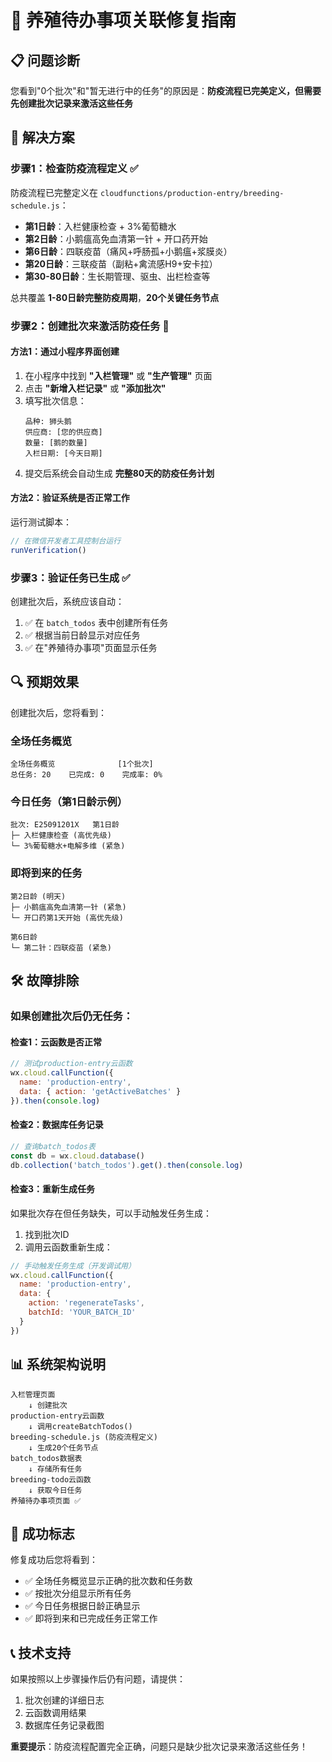 # 🔧 养殖待办事项关联修复指南

## 📋 问题诊断

您看到"0个批次"和"暂无进行中的任务"的原因是：**防疫流程已完美定义，但需要先创建批次记录来激活这些任务**

## 🎯 解决方案

### 步骤1：检查防疫流程定义 ✅ 
防疫流程已完整定义在 `cloudfunctions/production-entry/breeding-schedule.js`：

- **第1日龄**：入栏健康检查 + 3%葡萄糖水
- **第2日龄**：小鹅瘟高免血清第一针 + 开口药开始
- **第6日龄**：四联疫苗（痛风+呼肠孤+小鹅瘟+浆膜炎）
- **第20日龄**：三联疫苗（副粘+禽流感H9+安卡拉）
- **第30-80日龄**：生长期管理、驱虫、出栏检查等

总共覆盖 **1-80日龄完整防疫周期**，**20个关键任务节点**

### 步骤2：创建批次来激活防疫任务 🚀

#### 方法1：通过小程序界面创建
1. 在小程序中找到 **"入栏管理"** 或 **"生产管理"** 页面
2. 点击 **"新增入栏记录"** 或 **"添加批次"**
3. 填写批次信息：
   ```
   品种: 狮头鹅
   供应商: [您的供应商]
   数量: [鹅的数量]
   入栏日期: [今天日期]
   ```
4. 提交后系统会自动生成 **完整80天的防疫任务计划**

#### 方法2：验证系统是否正常工作
运行测试脚本：
```javascript
// 在微信开发者工具控制台运行
runVerification()
```

### 步骤3：验证任务已生成 ✅

创建批次后，系统应该自动：
1. ✅ 在 `batch_todos` 表中创建所有任务
2. ✅ 根据当前日龄显示对应任务
3. ✅ 在"养殖待办事项"页面显示任务

## 🔍 预期效果

创建批次后，您将看到：

### 全场任务概览
```
全场任务概览              [1个批次]
总任务: 20    已完成: 0    完成率: 0%
```

### 今日任务（第1日龄示例）
```
批次: E25091201X   第1日龄
├─ 入栏健康检查 (高优先级)
└─ 3%葡萄糖水+电解多维 (紧急)
```

### 即将到来的任务
```
第2日龄 (明天)
├─ 小鹅瘟高免血清第一针 (紧急)
└─ 开口药第1天开始 (高优先级)

第6日龄
└─ 第二针：四联疫苗 (紧急)
```

## 🛠 故障排除

### 如果创建批次后仍无任务：

#### 检查1：云函数是否正常
```javascript
// 测试production-entry云函数
wx.cloud.callFunction({
  name: 'production-entry',
  data: { action: 'getActiveBatches' }
}).then(console.log)
```

#### 检查2：数据库任务记录
```javascript
// 查询batch_todos表
const db = wx.cloud.database()
db.collection('batch_todos').get().then(console.log)
```

#### 检查3：重新生成任务
如果批次存在但任务缺失，可以手动触发任务生成：

1. 找到批次ID
2. 调用云函数重新生成：
```javascript
// 手动触发任务生成（开发调试用）
wx.cloud.callFunction({
  name: 'production-entry', 
  data: {
    action: 'regenerateTasks',
    batchId: 'YOUR_BATCH_ID'
  }
})
```

## 📊 系统架构说明

```
入栏管理页面
    ↓ 创建批次
production-entry云函数
    ↓ 调用createBatchTodos()
breeding-schedule.js (防疫流程定义)
    ↓ 生成20个任务节点
batch_todos数据表
    ↓ 存储所有任务
breeding-todo云函数
    ↓ 获取今日任务
养殖待办事项页面 ✅
```

## 🎉 成功标志

修复成功后您将看到：
- ✅ 全场任务概览显示正确的批次数和任务数
- ✅ 按批次分组显示所有任务
- ✅ 今日任务根据日龄正确显示
- ✅ 即将到来和已完成任务正常工作

## 📞 技术支持

如果按照以上步骤操作后仍有问题，请提供：
1. 批次创建的详细日志
2. 云函数调用结果
3. 数据库任务记录截图

**重要提示**：防疫流程配置完全正确，问题只是缺少批次记录来激活这些任务！
